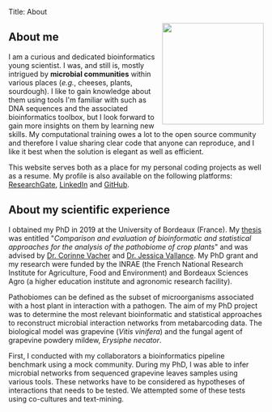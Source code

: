 Title: About

<img align="right" width="200" height="200" src="{static}/images/head.jpg">


## About me

I am a curious and dedicated bioinformatics young scientist. I was, and still is, mostly intrigued by **microbial communities** within various places (_e.g._, cheeses, plants, sourdough). I like to gain knowledge about them using tools I'm familiar with such as DNA sequences and the associated bioinformatics toolbox, but I look forward to gain more insights on them by learning new skills. 
My computational training owes a lot to the open source community and therefore I value sharing clear code that anyone can reproduce, and I like it best when the solution is elegant as well as efficient.

This website serves both as a place for my personal coding projects as well as a resume. My profile is also available on the following platforms: [<i class="ai-li ai ai-researchgate"></i> ResearchGate](https://www.researchgate.net/profile/Charlie_Pauvert), [<i class="fa-li fa fa-linkedin"></i> LinkedIn](https://www.linkedin.com/in/charliepauvert) and [<i class="fa-li fa fa-github"></i> GitHub](https://github.com/cpauvert).

## About my scientific experience

I obtained my PhD in 2019 at the University of Bordeaux (France). My [thesis](https://tel.archives-ouvertes.fr/tel-02452386/document) was entitled "_Comparison and evaluation of bioinformatic and statistical approaches for the analysis of the pathobiome of crop plants_" and was advised by [Dr. Corinne Vacher](https://corinnevacher.wordpress.com/) and [Dr. Jessica Vallance](https://www6.bordeaux-aquitaine.inrae.fr/sante-agroecologie-vignoble/Personnel/Ingenieurs/Jessica-Vallance). My PhD grant and my research were funded by the INRAE (the French National Research Institute for Agriculture, Food and Environment) and Bordeaux Sciences Agro (a higher education institute and agronomic research facility).

Pathobiomes can be defined as the subset of microorganisms associated with a host plant in interaction with a pathogen. 
The aim of my PhD project was to determine the most relevant bioinformatic and statistical approaches to reconstruct microbial interaction networks from metabarcoding data.  The biological model was grapevine (_Vitis vinifera_) and the fungal agent of grapevine powdery mildew, _Erysiphe necator_.

First, I conducted with my collaborators a bioinformatics pipeline benchmark using a mock community. During my PhD, I was able to infer microbial networks from sequenced grapevine leaves samples using various tools. These networks have to be considered as hypotheses of interactions that needs to be tested. We attempted some of these tests using co-cultures and text-mining.
